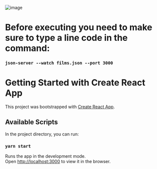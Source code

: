 ![image](https://user-images.githubusercontent.com/70956778/105863799-08c69380-5fd0-11eb-9fc9-dedb662dab78.png)

# Before executing you need to make sure to type a line code in the command:

### `json-server --watch films.json --port 3000`

# Getting Started with Create React App

This project was bootstrapped with [Create React App](https://github.com/facebook/create-react-app).

## Available Scripts

In the project directory, you can run:

### `yarn start`

Runs the app in the development mode.\
Open [http://localhost:3000](http://localhost:3000) to view it in the browser.
